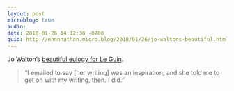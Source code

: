 ```yaml
---
layout: post
microblog: true
audio: 
date: 2018-01-26 14:12:38 -0700
guid: http://nnnnnathan.micro.blog/2018/01/26/jo-waltons-beautiful.html
---
```

Jo Walton’s [beautiful eulogy for Le Guin](https://www.tor.com/2018/01/24/bright-the-hawks-flight-in-the-empty-sky-ursula-k-le-guin/).

> “I emailed to say [her writing] was an inspiration, and she told me to get on with my writing, then. I did.”

